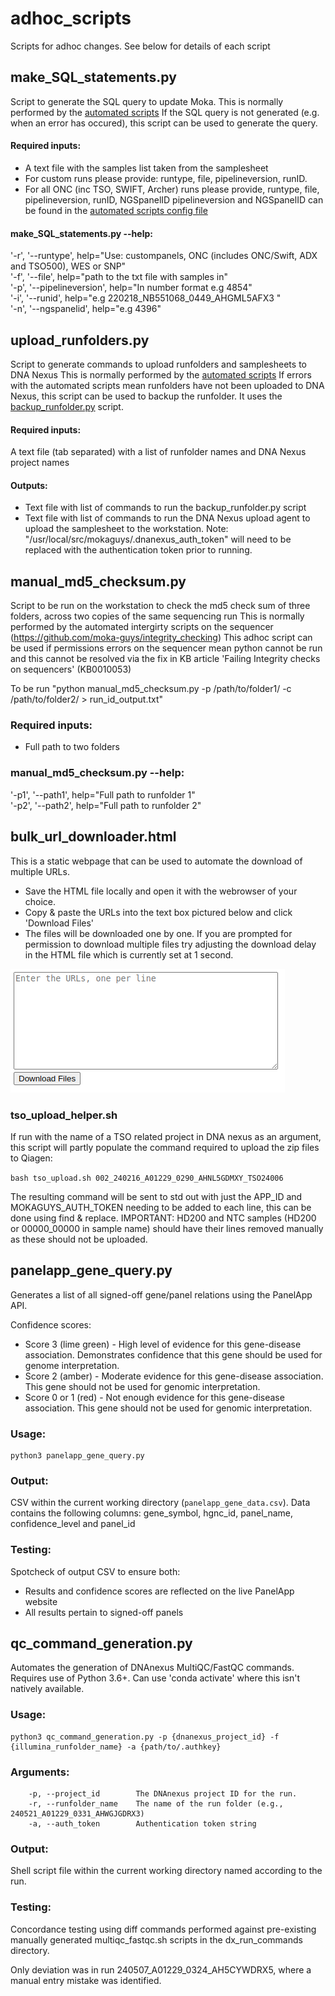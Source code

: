 # adhoc_scripts
Scripts for adhoc changes. See below for details of each script

## make_SQL_statements.py
Script to generate the SQL query to update Moka.
This is normally performed by the [automated scripts](https://github.com/moka-guys/automate_demultiplex)
If the SQL query is not generated (e.g. when an error has occured), this script can be used to generate the query.

#### Required inputs:
- A text file with the samples list taken from the samplesheet
- For custom runs please provide: runtype, file, pipelineversion, runID. 
- For all ONC (inc TSO, SWIFT, Archer) runs please provide, runtype, file, pipelineversion, runID, NGSpanelID
pipelineversion and NGSpanelID can be found in the [automated scripts config file](https://github.com/moka-guys/automate_demultiplex/blob/master/automate_demultiplex_config.py)

#### make_SQL_statements.py --help:
'-r', '--runtype', help="Use: custompanels, ONC (includes ONC/Swift, ADX and TSO500), WES or SNP" <br>
'-f', '--file',  help="path to the txt file with samples in" <br>
'-p', '--pipelineversion', help="In number format e.g 4854" <br>
'-i', '--runid', help="e.g 220218_NB551068_0449_AHGML5AFX3 "       
'-n', '--ngspanelid', help="e.g 4396" 

## upload_runfolders.py
Script to generate commands to upload runfolders and samplesheets to DNA Nexus
This is normally performed by the [automated scripts](https://github.com/moka-guys/automate_demultiplex)
If errors with the automated scripts mean runfolders have not been uploaded to DNA Nexus, this script can be used to backup the runfolder. It uses the [backup_runfolder.py](https://github.com/moka-guys/workstation_housekeeping/blob/master/backup_runfolder.py) script.

#### Required inputs:
A text file (tab separated) with a list of runfolder names and DNA Nexus project names

#### Outputs:
- Text file with list of commands to run the backup_runfolder.py script 
- Text file with list of commands to run the DNA Nexus upload agent to upload the samplesheet to the workstation. Note: "/usr/local/src/mokaguys/.dnanexus_auth_token" will need to be replaced with the authentication token prior to running.

## manual_md5_checksum.py
Script to be run on the workstation to check the md5 check sum of three folders, across two copies of the same sequencing run 
This  is normally performed by the automated intergirty scripts on the sequencer (https://github.com/moka-guys/integrity_checking)
This adhoc script can be used if permissions errors on the sequencer mean python cannot be run and this cannot be resolved via the fix in KB article 'Failing Integrity checks on sequencers' (KB0010053)

To be run "python manual_md5_checksum.py -p /path/to/folder1/ -c /path/to/folder2/ > run_id_output.txt"

### Required inputs: 
- Full path to two folders 

### manual_md5_checksum.py --help:
'-p1', '--path1', help="Full path to runfolder 1" <br>
'-p2', '--path2',  help="Full path to runfolder 2" <br>                  

## bulk_url_downloader.html

This is a static webpage that can be used to automate the download of multiple URLs.  

- Save the HTML file locally and open it with the webrowser of your choice.
- Copy & paste the URLs into the text box pictured below and click 'Download Files'
- The files will be downloaded one by one.  If you are prompted for permission to download multiple files try adjusting the download delay in the HTML file which is currently set at 1 second.

![image](./bulkUploader.png)

### tso_upload_helper.sh

If run with the name of a TSO related project in DNA nexus as an argument, this script will partly populate the command required to upload the zip files to Qiagen:

```bash tso_upload.sh 002_240216_A01229_0290_AHNL5GDMXY_TSO24006```

The resulting command will be sent to std out with just the APP_ID and MOKAGUYS_AUTH_TOKEN needing to be added to each line, this can be done using find & replace.  IMPORTANT: HD200 and NTC samples (HD200 or 00000_00000 in sample name) should have their lines removed manually as these should not be uploaded.

## panelapp_gene_query.py

Generates a list of all signed-off gene/panel relations using the PanelApp API.

Confidence scores:

- Score 3 (lime green) - High level of evidence for this gene-disease association. Demonstrates confidence that this gene should be used for genome interpretation.
- Score 2 (amber) - Moderate evidence for this gene-disease association. This gene should not be used for genomic interpretation.
- Score 0 or 1 (red) - Not enough evidence for this gene-disease association. This gene should not be used for genomic interpretation.

### Usage:
```
python3 panelapp_gene_query.py
```

### Output:
CSV within the current working directory (```panelapp_gene_data.csv```). Data contains the following columns: gene_symbol, hgnc_id, panel_name, confidence_level and panel_id

### Testing:
Spotcheck of output CSV to ensure both:

- Results and confidence scores are reflected on the live PanelApp website
- All results pertain to signed-off panels

## qc_command_generation.py

Automates the generation of DNAnexus MultiQC/FastQC commands.
Requires use of Python 3.6+. Can use 'conda activate' where this isn't natively available.

### Usage:
```
python3 qc_command_generation.py -p {dnanexus_project_id} -f {illumina_runfolder_name} -a {path/to/.authkey}
```
### Arguments:
```
    -p, --project_id        The DNAnexus project ID for the run.
    -r, --runfolder_name    The name of the run folder (e.g., 240521_A01229_0331_AHWGJGDRX3)
    -a, --auth_token        Authentication token string
```

### Output:
Shell script file within the current working directory named according to the run.

### Testing:
Concordance testing using diff commands performed against pre-existing manually generated multiqc_fastqc.sh scripts in the dx_run_commands directory.

Only deviation was in run 240507_A01229_0324_AH5CYWDRX5, where a manual entry mistake was identified.